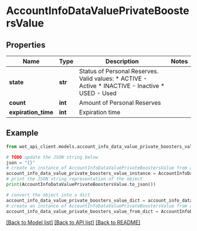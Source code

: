 # AccountInfoDataValuePrivateBoostersValue


## Properties

Name | Type | Description | Notes
------------ | ------------- | ------------- | -------------
**state** | **str** | Status of Personal Reserves. Valid values:   * ACTIVE - Active  * INACTIVE - Inactive  * USED - Used | 
**count** | **int** | Amount of Personal Reserves | 
**expiration_time** | **int** | Expiration time | 

## Example

```python
from wot_api_client.models.account_info_data_value_private_boosters_value import AccountInfoDataValuePrivateBoostersValue

# TODO update the JSON string below
json = "{}"
# create an instance of AccountInfoDataValuePrivateBoostersValue from a JSON string
account_info_data_value_private_boosters_value_instance = AccountInfoDataValuePrivateBoostersValue.from_json(json)
# print the JSON string representation of the object
print(AccountInfoDataValuePrivateBoostersValue.to_json())

# convert the object into a dict
account_info_data_value_private_boosters_value_dict = account_info_data_value_private_boosters_value_instance.to_dict()
# create an instance of AccountInfoDataValuePrivateBoostersValue from a dict
account_info_data_value_private_boosters_value_from_dict = AccountInfoDataValuePrivateBoostersValue.from_dict(account_info_data_value_private_boosters_value_dict)
```
[[Back to Model list]](../README.md#documentation-for-models) [[Back to API list]](../README.md#documentation-for-api-endpoints) [[Back to README]](../README.md)


